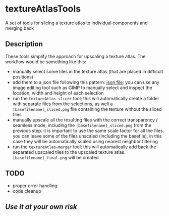 # textureAtlasTools
A set of tools for slicing a texture atlas to individual components and merging back

## Description
These tools simplify the approach for upscaling a texture atlas.
The workflow would be something like this:
- manually select some tiles in the texture atlas (that are placed in difficult positions)
- add them to a json file following this pattern: [json file](tex1_512x256_B20814E2D6573DFE_0.json); you can use any image editing tool such as GIMP to manually select and inspect the location, width and height of each selection
- run the `textureAtlas-slicer` tool; this will automatically create a folder with separate files from the selections, as well a `[basefilename]_sliced.png` file containing the texture without the sliced files
- manually upscale all the resulting files with the correct transparency / seamless mode, including the `[basefilename]_sliced.png` from the previous step. it is important to use the same scale factor for all the files. you can leave some of the files unscaled (including the basefile), in this case they will be automatically scaled using nearest neighbor filtering
- run the `textureAtlas-merger` tool; this will automatically add back the separated upscaled tiles to the upscaled texture atlas. `[basefilename]_final.png` will be created

## TODO
- proper error handling
- code cleanup

## _Use it at your own risk_
